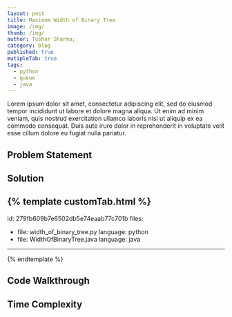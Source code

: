 ```yaml
---
layout: post
title: Maximum Width of Binary Tree
image: /img/
thumb: /img/
author: Tushar Sharma;
category: blog
published: true
mutipleTab: true
tags:
  - python
  - queue
  - java
---
```


Lorem ipsum dolor sit amet, consectetur adipiscing elit, sed do eiusmod tempor incididunt ut labore et dolore magna aliqua. Ut enim ad minim veniam, quis nostrud exercitation ullamco laboris nisi ut aliquip ex ea commodo consequat. Duis aute irure dolor in reprehenderit in voluptate velit esse cillum dolore eu fugiat nulla pariatur.<!-- truncate_here -->

## Problem Statement

## Solution 

{% template customTab.html %}
---
id: 279fb609b7e6502db5e74eaab77c701b 
files:
  - file: width_of_binary_tree.py
    language: python
  - file: WidthOfBinaryTree.java
    language: java
---
{% endtemplate %}


## Code Walkthrough

## Time Complexity

